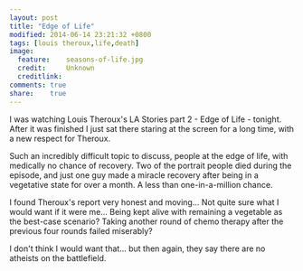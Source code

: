 ```yaml
---
layout: post
title: "Edge of Life"
modified: 2014-06-14 23:21:32 +0800
tags: [louis theroux,life,death]
image:
  feature:    seasons-of-life.jpg
  credit:     Unknown
  creditlink: 
comments: true
share:    true
---
```

I was watching Louis Theroux's LA Stories part 2 - Edge of Life - tonight. After it was finished I just sat there staring at the screen for a long
time, with a new respect for Theroux.

Such an incredibly difficult topic to discuss, people at the edge of life, with medically no chance of recovery. Two of the portrait people died
during the episode, and just one guy made a miracle recovery after being in a vegetative state for over a month. A less than one-in-a-million chance.

I found Theroux's report very honest and moving... Not quite sure what I would want if it were me... Being kept alive with remaining a vegetable as
the best-case scenario? Taking another round of chemo therapy after the previous four rounds failed miserably?

I don't think I would want that... but then again, they say there are no atheists on the battlefield.
